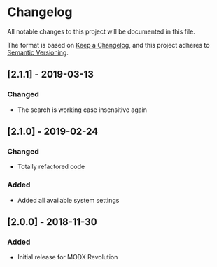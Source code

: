# Changelog
All notable changes to this project will be documented in this file.

The format is based on [Keep a Changelog](https://keepachangelog.com/en/1.0.0/),
and this project adheres to [Semantic Versioning](https://semver.org/spec/v2.0.0.html).

## [2.1.1] - 2019-03-13
### Changed
- The search is working case insensitive again

## [2.1.0] - 2019-02-24
### Changed
- Totally refactored code
### Added
- Added all available system settings

## [2.0.0] - 2018-11-30
### Added
- Initial release for MODX Revolution
